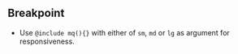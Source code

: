 ## Breakpoint

- Use `@include mq(){}` with either of `sm`, `md` or `lg` as argument for responsiveness.
